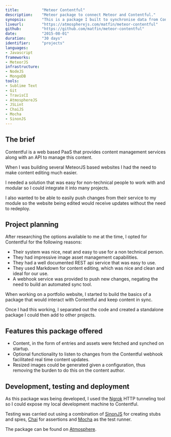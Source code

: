 ```yaml
---
title: 			"Meteor Contentful"
description:	"Meteor package to connect Meteor and Contentful."
synopsis:		"This is a package I built to synchronise data from Contentful to MeteorJS based single page applications and websites."
liveurl:		"https://atmospherejs.com/matfin/meteor-contentful"
github:			"https://github.com/matfin/meteor-contentful"
date:			"2015-08-01"
duration:		"30 days"
identifier:		"projects"
languages: 		
- Javascript
frameworks:
- MeteorJS
infrastructure:
- NodeJS
- MongoDB
tools:
- Sublime Text
- Git
- TravisCI
- AtmosphereJS
- JSLint
- ChaiJS
- Mocha
- SinonJS
---
```


## The brief
Contentful is a web based PaaS that provides content management services along with an API to manage this content.

When I was building several MeteorJS based websites I had the need to make content editing much easier. 

I needed a solution that was easy for non-technical people to work with and modular so I could integrate it into many projects.

I also wanted to be able to easily push changes from their service to my module so the website being edited would receive updates without the need to redeploy.

## Project planning
After researching the options available to me at the time, I opted for Contentful for the following reasons:

- Their system was nice, neat and easy to use for a non technical person. 
- They had impressive image asset management capabilities.
- They had a well documented REST api service that was easy to use.
- They used Markdown for content editing, which was nice and clean and ideal for our use.
- A webhook service was provided to push new changes, negating the need to build an automated sync tool.

When working on a portfolio website, I started to build the basics of a package that would interact with Contentful and keep content in sync.

Once I had this working, I separated out the code and created a standalone package I could then add to other projects.

## Features this package offered
- Content, in the form of entries and assets were fetched and synched on startup.
- Optional functionality to listen to changes from the Contentful webhook facilitated real time content updates.
- Resized images could be generated given a configuration, thus removing the burden to do this on the content author.

## Development, testing and deployment
As this package was being developed, I used the [Ngrok](https://ngrok.com/) HTTP tunneling tool so I could expose my local development machine to Contentful.

Testing was carried out using a combination of [SinonJS](http://sinonjs.org/) for creating stubs and spies, [Chai](http://chaijs.com/) for assertions and [Mocha](https://mochajs.org/) as the test runner.

The package can be found on [Atmosphere](https://atmospherejs.com/matfin/meteor-contentful).


